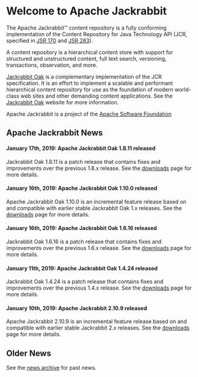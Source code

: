 <!--
   Licensed to the Apache Software Foundation (ASF) under one or more
   contributor license agreements.  See the NOTICE file distributed with
   this work for additional information regarding copyright ownership.
   The ASF licenses this file to You under the Apache License, Version 2.0
   (the "License"); you may not use this file except in compliance with
   the License.  You may obtain a copy of the License at

       http://www.apache.org/licenses/LICENSE-2.0

   Unless required by applicable law or agreed to in writing, software
   distributed under the License is distributed on an "AS IS" BASIS,
   WITHOUT WARRANTIES OR CONDITIONS OF ANY KIND, either express or implied.
   See the License for the specific language governing permissions and
   limitations under the License.
-->

Welcome to Apache Jackrabbit
============================

The Apache Jackrabbit™ content repository is a fully conforming implementation 
of the Content Repository for Java Technology API (JCR, specified in 
[JSR 170](http://jcp.org/en/jsr/detail?id=170) and [JSR 283](http://jcp.org/en/jsr/detail?id=283)).

A content repository is a hierarchical content store with support for
structured and unstructured content, full text search, versioning,
transactions, observation, and more.

[Jackrabbit Oak](/oak) is a complementary implementation of the JCR specification. 
It is an effort to implement a scalable and performant hierarchical content 
repository for use as the foundation of modern world-class web sites and 
other demanding content applications. See the [Jackrabbit Oak](/oak) website for 
more information.

Apache Jackrabbit is a project of the [Apache Software Foundation](http://www.apache.org/)

## Apache Jackrabbit News

#### January 17th, 2019: Apache Jackrabbit Oak 1.8.11 released
Jackrabbit Oak 1.8.11 is a patch release that contains fixes and
improvements over the previous 1.8.x release.  See the
[downloads](downloads.html#oak1.8) page for more details.

#### January 16th, 2019: Apache Jackrabbit Oak 1.10.0 released
Apache Jackrabbit Oak 1.10.0 is an incremental feature release based
on and compatible with earlier stable Jackrabbit Oak 1.x releases.
See the [downloads](downloads.html#oak1.10) page for more details.

#### January 16th, 2019: Apache Jackrabbit Oak 1.6.16 released
Jackrabbit Oak 1.6.16 is a patch release that contains fixes and
improvements over the previous 1.6.x release. See the
[downloads](downloads.html#oak1.6) page for more details.

#### January 11th, 2019: Apache Jackrabbit Oak 1.4.24 released
Jackrabbit Oak 1.4.24 is a patch release that contains fixes and
improvements over the previous 1.4.x release.  See the
[downloads](downloads.html#oak1.4) page for more details.

#### January 10th, 2019: Apache Jackrabbit 2.10.9 released
Apache Jackrabbit 2.10.9 is an incremental feature release based on
and compatible with earlier stable Jackrabbit 2.x releases. See the
[downloads](downloads.html#v2.10) page for more details.

Older News
----------

See the [news archive](news-archive.html) for past news.






